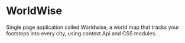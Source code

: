 # WorldWise

Single page application called Worldwise, a world map that tracks your footsteps into every city, using context Api and CSS modules.
